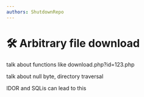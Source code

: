```yaml
---
authors: ShutdownRepo
---
```


# 🛠️ Arbitrary file download

talk about functions like download.php?id=123.php

talk about null byte, directory traversal

IDOR and SQLis can lead to this
